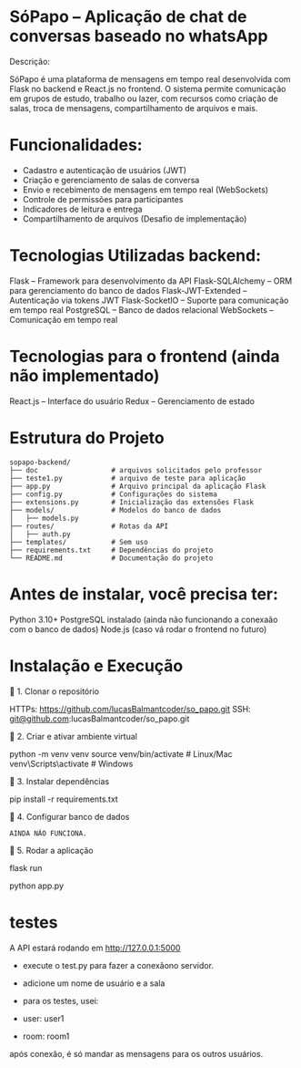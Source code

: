# SóPapo – Aplicação de chat de conversas baseado no whatsApp

Descrição:

SóPapo é uma plataforma de mensagens em tempo real desenvolvida com Flask no backend e React.js no frontend. O sistema permite comunicação em grupos de estudo, trabalho ou lazer, com recursos como criação de salas, troca de mensagens, compartilhamento de arquivos e mais.


# Funcionalidades:

* Cadastro e autenticação de usuários (JWT)
* Criação e gerenciamento de salas de conversa
* Envio e recebimento de mensagens em tempo real (WebSockets)
* Controle de permissões para participantes
* Indicadores de leitura e entrega
* Compartilhamento de arquivos (Desafio de implementação)



# Tecnologias Utilizadas backend:

Flask – Framework para desenvolvimento da API
Flask-SQLAlchemy – ORM para gerenciamento do banco de dados
Flask-JWT-Extended – Autenticação via tokens JWT
Flask-SocketIO – Suporte para comunicação em tempo real
PostgreSQL – Banco de dados relacional
WebSockets – Comunicação em tempo real


# Tecnologias para o frontend (ainda não implementado)

React.js – Interface do usuário
Redux – Gerenciamento de estado


# Estrutura do Projeto

```
sopapo-backend/
├── doc                  # arquivos solicitados pelo professor
├── teste1.py            # arquivo de teste para aplicação
├── app.py               # Arquivo principal da aplicação Flask
├── config.py            # Configurações do sistema
├── extensions.py        # Inicialização das extensões Flask
├── models/              # Modelos do banco de dados      
│   ├── models.py
├── routes/              # Rotas da API
│   ├── auth.py
├── templates/           # Sem uso 
├── requirements.txt     # Dependências do projeto
└── README.md            # Documentação do projeto
```


# Antes de instalar, você precisa ter:

Python 3.10+
PostgreSQL instalado (ainda não funcionando a conexaão com o banco de dados)
Node.js (caso vá rodar o frontend no futuro)


# Instalação e Execução
🔹 1. Clonar o repositório

HTTPs: https://github.com/lucasBalmantcoder/so_papo.git
SSH: git@github.com:lucasBalmantcoder/so_papo.git

🔹 2. Criar e ativar ambiente virtual

python -m venv venv
source venv/bin/activate  # Linux/Mac
venv\Scripts\activate      # Windows

🔹 3. Instalar dependências

pip install -r requirements.txt

🔹 4. Configurar banco de dados

    AINDA NÃO FUNCIONA.

🔹  5. Rodar a aplicação

flask run


python app.py

# testes

A API estará rodando em http://127.0.0.1:5000

* execute o test.py para fazer a conexãono servidor.
* adicione um nome de usuário e a sala
* para os testes, usei:

* user: user1
* room: room1

após conexão, é só mandar as mensagens para os outros usuários.
